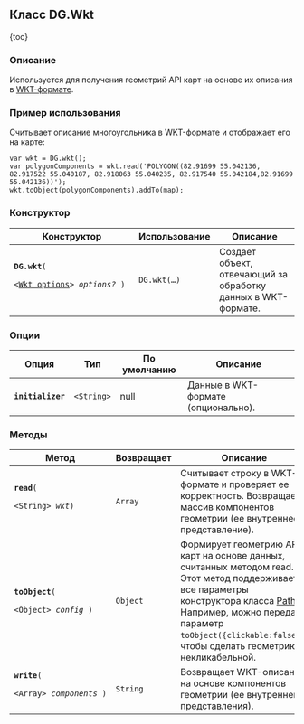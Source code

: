 ## Класс DG.Wkt

{toc}

### Описание

Используется для получения геометрий API карт на основе их описания в <a target="_blank" href="http://en.wikipedia.org/wiki/Well-known_text">WKT-формате</a>.

### Пример использования 

Считывает описание многоугольника в WKT-формате и отображает его на карте:

    var wkt = DG.wkt();
    var polygonComponents = wkt.read('POLYGON((82.91699 55.042136, 82.917522 55.040187, 82.918063 55.040235, 82.917540 55.042184,82.91699 55.042136))');
    wkt.toObject(polygonComponents).addTo(map);

### Конструктор

<table>
    <thead>
        <tr>
            <th>Конструктор</th>
            <th>Использование</th>
            <th>Описание</th>
        </tr>
    </thead>
    <tbody>
        <tr>
            <td><code><b>DG.wkt</b>(
                <nobr> &lt;<a href="#опции">Wkt options</a>&gt; <i>options?</i> )</nobr>
            </code></td>
            <td>
                <code>DG.wkt(&hellip;)</code>
            </td>
            <td>Создает объект, отвечающий за обработку данных в WKT-формате.</td>
        </tr>
    </tbody>
</table>

### Опции

<table>
    <thead>
        <tr>
            <th>Опция</th>
            <th>Тип</th>
            <th>По умолчанию</th>
            <th>Описание</th>
        </tr>
    </thead>
    <tbody>
        <tr>
            <td><code><b>initializer</b></code></td>
            <td><code>&lt;String&gt;</code></td>
            <td>null</td>
            <td>Данные в WKT-формате (опционально).</td>
        </tr>
    </tbody>
</table>

### Методы

<table>
    <thead>
        <tr>
            <th>Метод</th>
            <th>Возвращает</th>
            <th>Описание</th>
        </tr>
    </thead>
    <tbody>
        <tr>
            <td><code><b>read</b>(
                <nobr>&lt;String&gt; <i>wkt</i>)</nobr>
            </code></td>
            <td><code>Array</code></td>
            <td>Считывает строку в WKT-формате и проверяет ее корректность. Возвращает массив компонентов геометрии (ее внутреннее представление).</td>
        </tr>
        <tr>
            <td><code><b>toObject</b>(
                <nobr>&lt;Object&gt; <i>config</i> )</nobr></code></td>
            <td><code>Object</code></td>
            <td>Формирует геометрию API карт на основе данных, считанных методом read. Этот метод поддерживает все параметры конструктора класса <a href="/doc/maps/2.0/manual/geometries#класс-dgpath">Path</a>. Например, можно передать параметр <code>toObject({clickable:false})</code>, чтобы сделать геометрию некликабельной.</td>
        </tr>
        <tr>
            <td><code><b>write</b>(
                <nobr>&lt;Array&gt; <i>components</i> )</nobr>
            </code></td>
            <td><code>String</code></td>
            <td>Возвращает WKT-описание на основе компонентов геометрии (ее внутреннего представления).</td>
        </tr>
    </tbody>
</table>